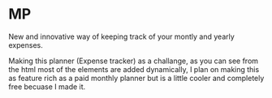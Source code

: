 # MP

New and innovative way of keeping track of your montly and yearly expenses.


Making this planner (Expense tracker) as a challange, as you can see from the html most of the elements are added dynamically, I plan on making this as feature rich as a paid monthly planner but is a little cooler and completely free becuase I made it.
